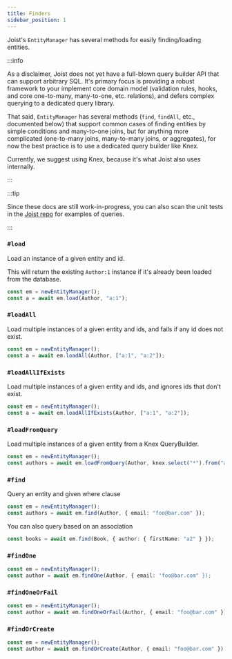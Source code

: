 ```yaml
---
title: Finders
sidebar_position: 1
---
```


Joist's `EntityManager` has several methods for easily finding/loading entities.

:::info

As a disclaimer, Joist does not yet have a full-blown query builder API that can support arbitrary SQL. It's primary focus is providing a robust framework to your implement core domain model (validation rules, hooks, and core one-to-many, many-to-one, etc. relations), and defers complex querying to a dedicated query library.

That said, `EntityManager` has several methods (`find`, `findAll`, etc., documented below) that support common cases of finding entities by simple conditions and many-to-one joins, but for anything more complicated (one-to-many joins, many-to-many joins, or aggregates), for now the best practice is to use a dedicated query builder like Knex.

Currently, we suggest using Knex, because it's what Joist also uses internally.

:::

:::tip

Since these docs are still work-in-progress, you can also scan the unit tests in the [Joist repo](https://github.com/stephenh/joist-ts/blob/main/packages/integration-tests/src/EntityManager.test.ts) for examples of queries.

:::

### `#load`

Load an instance of a given entity and id.

This will return the existing `Author:1` instance if it's already been loaded from the database.

```ts
const em = newEntityManager();
const a = await em.load(Author, "a:1");
```

### `#loadAll`

Load multiple instances of a given entity and ids, and fails if any id does not exist.

```ts
const em = newEntityManager();
const a = await em.loadAll(Author, ["a:1", "a:2"]);
```

### `#loadAllIfExists`

Load multiple instances of a given entity and ids, and ignores ids that don't exist.

```ts
const em = newEntityManager();
const a = await em.loadAllIfExists(Author, ["a:1", "a:2"]);
```

### `#loadFromQuery`

Load multiple instances of a given entity from a Knex QueryBuilder.

```ts
const em = newEntityManager();
const authors = await em.loadFromQuery(Author, knex.select("*").from("authors"));
```

### `#find`
Query an entity and given where clause

```ts
const em = newEntityManager();
const authors = await em.find(Author, { email: "foo@bar.com" });
```

You can also query based on an association

```ts
const books = await em.find(Book, { author: { firstName: "a2" } });
```

### `#findOne`

```ts
const em = newEntityManager();
const author = await em.findOne(Author, { email: 'foo@bar.com" });
```

### `#findOneOrFail`

```ts
const em = newEntityManager();
const author = await em.findOneOrFail(Author, { email: "foo@bar.com" });
```

### `#findOrCreate`

```ts
const em = newEntityManager();
const author = await em.findOrCreate(Author, { email: "foo@bar.com" });
```
